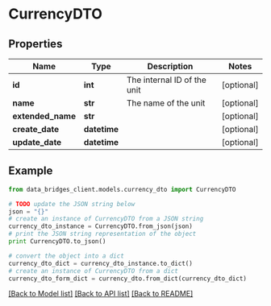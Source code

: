 # CurrencyDTO


## Properties

Name | Type | Description | Notes
------------ | ------------- | ------------- | -------------
**id** | **int** | The internal ID of the unit | [optional] 
**name** | **str** | The name of the unit | [optional] 
**extended_name** | **str** |  | [optional] 
**create_date** | **datetime** |  | [optional] 
**update_date** | **datetime** |  | [optional] 

## Example

```python
from data_bridges_client.models.currency_dto import CurrencyDTO

# TODO update the JSON string below
json = "{}"
# create an instance of CurrencyDTO from a JSON string
currency_dto_instance = CurrencyDTO.from_json(json)
# print the JSON string representation of the object
print CurrencyDTO.to_json()

# convert the object into a dict
currency_dto_dict = currency_dto_instance.to_dict()
# create an instance of CurrencyDTO from a dict
currency_dto_form_dict = currency_dto.from_dict(currency_dto_dict)
```
[[Back to Model list]](../README.md#documentation-for-models) [[Back to API list]](../README.md#documentation-for-api-endpoints) [[Back to README]](../README.md)


